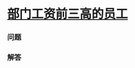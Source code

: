 # [部门工资前三高的员工](https://leetcode-cn.com/problems/department-top-three-salaries)

### 问题



### 解答

```

```

